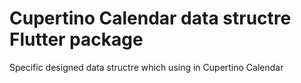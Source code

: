 # Cupertino Calendar data structre Flutter package

Specific designed data structre which using in Cupertino Calendar